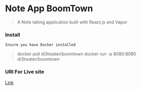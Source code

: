 # Note App BoomTown

> A Note taking application built with React.js and Vapor

### Install

```
Insure you have Docker installed
```

> docker pull di3twater/boomtown
> docker run -p 8080:8080 di3twater/boomtown

### URl For Live site

<a href="https://noteapi-boomtown.herokuapp.com">Link</a>

